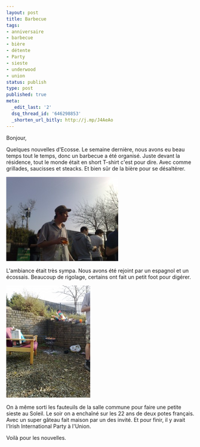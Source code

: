 ```yaml
---
layout: post
title: Barbecue
tags:
- anniversaire
- barbecue
- bière
- détente
- Party
- sieste
- underwood
- union
status: publish
type: post
published: true
meta:
  _edit_last: '2'
  dsq_thread_id: '646298853'
  _shorten_url_bitly: http://j.mp/J4AeAo
---
```

Bonjour,

Quelques nouvelles d'Ecosse. Le semaine dernière, nous avons eu beau temps tout le temps, donc un barbecue a été organisé. Juste devant la résidence, tout le monde était en short T-shirt c'est pour dire. Avec comme grillades, saucisses et steacks. Et bien sûr de la bière pour se désaltérer.

![Un pote français](/images/20032009121-300x225.jpg "Renaud")

L'ambiance était très sympa. Nous avons été rejoint par un espagnol et un écossais. Beaucoup de rigolage, certains ont fait un petit foot pour digérer.

![Barbecue acheté £5 au supermarché](/images/20032009122-225x300.jpg "Le barbecue")

On à même sorti les fauteuils de la salle commune pour faire une petite sieste au Soleil. Le soir on a enchaîné sur les 22 ans de deux potes français. Avec un super gâteau fait maison par un des invité. Et pour finir, il y avait l'Irish International Party à l'Union.

Voilà pour les nouvelles.
